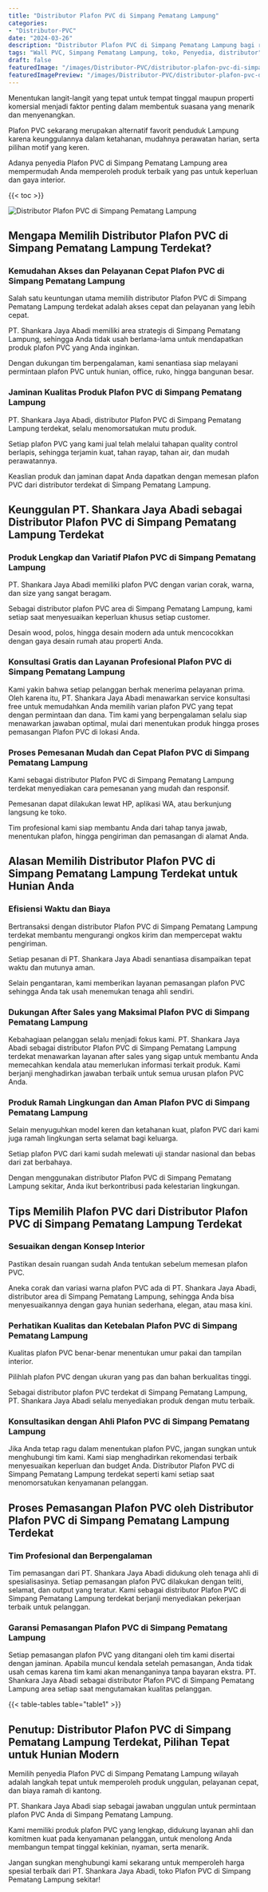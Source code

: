 ```yaml
---
title: "Distributor Plafon PVC di Simpang Pematang Lampung"
categories:
- "Distributor-PVC"
date: "2024-03-26"
description: "Distributor Plafon PVC di Simpang Pematang Lampung bagi rumah, perkantoran, serta toko. Produk terbaik, pilihan motif, pilihan warna menarik, beserta servis penempatan dikerjakan oleh tenaga ahli ahli dan kepastian resmi!|Jasa penjualan Plafon PVC di Simpang Pematang Lampung untuk kebutuhan tempat tinggal, perkantoran, atau gerai, dengan material unggulan dan penempatan oleh teknisi berpengalaman dan jaminan resmi.|Alternatif Plafon PVC di Simpang Pematang Lampung yang terbukti bagi hunian, kantor, dan ritel, bersama material unggulan dan pemasangan dikerjakan oleh teknisi profesional dan kepastian resmi.|Distribusi Plafon PVC di Simpang Pematang Lampung untuk hunian, perkantoran, serta ritel, beserta produk berkualitas dan penempatan dikerjakan oleh tenaga ahli ahli, disertai dengan kepastian resmi.}"
tags: "Wall PVC, Simpang Pematang Lampung, toko, Penyedia, distributor"
draft: false
featuredImage: "/images/Distributor-PVC/distributor-plafon-pvc-di-simpang-pematang-lampung.png"
featuredImagePreview: "/images/Distributor-PVC/distributor-plafon-pvc-di-simpang-pematang-lampung.png"
---
```


Menentukan langit-langit yang tepat untuk tempat tinggal maupun properti komersial menjadi faktor penting dalam membentuk suasana yang menarik dan menyenangkan.

Plafon PVC sekarang merupakan alternatif favorit penduduk Lampung karena keunggulannya dalam ketahanan, mudahnya perawatan harian, serta pilihan motif yang keren.

Adanya penyedia Plafon PVC di Simpang Pematang Lampung area mempermudah Anda memperoleh produk terbaik yang pas untuk keperluan dan gaya interior.

{{< toc >}}

![Distributor Plafon PVC di Simpang Pematang Lampung](/images/Distributor-PVC/Distributor-Plafon-PVC-di-Simpang-Pematang-Lampung.png)

## Mengapa Memilih Distributor Plafon PVC di Simpang Pematang Lampung Terdekat?

### Kemudahan Akses dan Pelayanan Cepat Plafon PVC di Simpang Pematang Lampung

Salah satu keuntungan utama memilih distributor Plafon PVC di Simpang Pematang Lampung terdekat adalah akses cepat dan pelayanan yang lebih cepat.

PT. Shankara Jaya Abadi memiliki area strategis di Simpang Pematang Lampung, sehingga Anda tidak usah berlama-lama untuk mendapatkan produk plafon PVC yang Anda inginkan.

Dengan dukungan tim berpengalaman, kami senantiasa siap melayani permintaan plafon PVC untuk hunian, office, ruko, hingga bangunan besar.

### Jaminan Kualitas Produk Plafon PVC di Simpang Pematang Lampung

PT. Shankara Jaya Abadi, distributor Plafon PVC di Simpang Pematang Lampung terdekat, selalu menomorsatukan mutu produk.

Setiap plafon PVC yang kami jual telah melalui tahapan quality control berlapis, sehingga terjamin kuat, tahan rayap, tahan air, dan mudah perawatannya.

Keaslian produk dan jaminan dapat Anda dapatkan dengan memesan plafon PVC dari distributor terdekat di Simpang Pematang Lampung.

## Keunggulan PT. Shankara Jaya Abadi sebagai Distributor Plafon PVC di Simpang Pematang Lampung Terdekat

### Produk Lengkap dan Variatif Plafon PVC di Simpang Pematang Lampung

PT. Shankara Jaya Abadi memiliki plafon PVC dengan varian corak, warna, dan size yang sangat beragam.

Sebagai distributor plafon PVC area di Simpang Pematang Lampung, kami setiap saat menyesuaikan keperluan khusus setiap customer.

Desain wood, polos, hingga desain modern ada untuk mencocokkan dengan gaya desain rumah atau properti Anda.

### Konsultasi Gratis dan Layanan Profesional Plafon PVC di Simpang Pematang Lampung

Kami yakin bahwa setiap pelanggan berhak menerima pelayanan prima. Oleh karena itu, PT. Shankara Jaya Abadi menawarkan service konsultasi free untuk memudahkan Anda memilih varian plafon PVC yang tepat dengan permintaan dan dana. Tim kami yang berpengalaman selalu siap menawarkan jawaban optimal, mulai dari menentukan produk hingga proses pemasangan Plafon PVC di lokasi Anda.

### Proses Pemesanan Mudah dan Cepat Plafon PVC di Simpang Pematang Lampung

Kami sebagai distributor Plafon PVC di Simpang Pematang Lampung terdekat menyediakan cara pemesanan yang mudah dan responsif.

Pemesanan dapat dilakukan lewat HP, aplikasi WA, atau berkunjung langsung ke toko.

Tim profesional kami siap membantu Anda dari tahap tanya jawab, menentukan plafon, hingga pengiriman dan pemasangan di alamat Anda.

## Alasan Memilih Distributor Plafon PVC di Simpang Pematang Lampung Terdekat untuk Hunian Anda

### Efisiensi Waktu dan Biaya

Bertransaksi dengan distributor Plafon PVC di Simpang Pematang Lampung terdekat membantu mengurangi ongkos kirim dan mempercepat waktu pengiriman.

Setiap pesanan di PT. Shankara Jaya Abadi senantiasa disampaikan tepat waktu dan mutunya aman.

Selain pengantaran, kami memberikan layanan pemasangan plafon PVC sehingga Anda tak usah menemukan tenaga ahli sendiri.

### Dukungan After Sales yang Maksimal Plafon PVC di Simpang Pematang Lampung

Kebahagiaan pelanggan selalu menjadi fokus kami. PT. Shankara Jaya Abadi sebagai distributor Plafon PVC di Simpang Pematang Lampung terdekat menawarkan layanan after sales yang sigap untuk membantu Anda memecahkan kendala atau memerlukan informasi terkait produk. Kami berjanji menghadirkan jawaban terbaik untuk semua urusan plafon PVC Anda.

### Produk Ramah Lingkungan dan Aman Plafon PVC di Simpang Pematang Lampung

Selain menyuguhkan model keren dan ketahanan kuat, plafon PVC dari kami juga ramah lingkungan serta selamat bagi keluarga.

Setiap plafon PVC dari kami sudah melewati uji standar nasional dan bebas dari zat berbahaya.

Dengan menggunakan distributor Plafon PVC di Simpang Pematang Lampung sekitar, Anda ikut berkontribusi pada kelestarian lingkungan.

## Tips Memilih Plafon PVC dari Distributor Plafon PVC di Simpang Pematang Lampung Terdekat

### Sesuaikan dengan Konsep Interior

Pastikan desain ruangan sudah Anda tentukan sebelum memesan plafon PVC.

Aneka corak dan variasi warna plafon PVC ada di PT. Shankara Jaya Abadi, distributor area di Simpang Pematang Lampung, sehingga Anda bisa menyesuaikannya dengan gaya hunian sederhana, elegan, atau masa kini.

### Perhatikan Kualitas dan Ketebalan Plafon PVC di Simpang Pematang Lampung

Kualitas plafon PVC benar-benar menentukan umur pakai dan tampilan interior.

Pilihlah plafon PVC dengan ukuran yang pas dan bahan berkualitas tinggi.

Sebagai distributor plafon PVC terdekat di Simpang Pematang Lampung, PT. Shankara Jaya Abadi selalu menyediakan produk dengan mutu terbaik.

### Konsultasikan dengan Ahli Plafon PVC di Simpang Pematang Lampung

Jika Anda tetap ragu dalam menentukan plafon PVC, jangan sungkan untuk menghubungi tim kami. Kami siap menghadirkan rekomendasi terbaik menyesuaikan keperluan dan budget Anda. Distributor Plafon PVC di Simpang Pematang Lampung terdekat seperti kami setiap saat menomorsatukan kenyamanan pelanggan.

## Proses Pemasangan Plafon PVC oleh Distributor Plafon PVC di Simpang Pematang Lampung Terdekat

### Tim Profesional dan Berpengalaman

Tim pemasangan dari PT. Shankara Jaya Abadi didukung oleh tenaga ahli di spesialisasinya. Setiap pemasangan plafon PVC dilakukan dengan teliti, selamat, dan output yang teratur. Kami sebagai distributor Plafon PVC di Simpang Pematang Lampung terdekat berjanji menyediakan pekerjaan terbaik untuk pelanggan.

### Garansi Pemasangan Plafon PVC di Simpang Pematang Lampung

Setiap pemasangan plafon PVC yang ditangani oleh tim kami disertai dengan jaminan. Apabila muncul kendala setelah pemasangan, Anda tidak usah cemas karena tim kami akan menanganinya tanpa bayaran ekstra. PT. Shankara Jaya Abadi sebagai distributor Plafon PVC di Simpang Pematang Lampung area setiap saat mengutamakan kualitas pelanggan.

{{< table-tables table="table1" >}}

## Penutup: Distributor Plafon PVC di Simpang Pematang Lampung Terdekat, Pilihan Tepat untuk Hunian Modern

Memilih penyedia Plafon PVC di Simpang Pematang Lampung wilayah adalah langkah tepat untuk memperoleh produk unggulan, pelayanan cepat, dan biaya ramah di kantong.

PT. Shankara Jaya Abadi siap sebagai jawaban unggulan untuk permintaan plafon PVC Anda di Simpang Pematang Lampung.

Kami memiliki produk plafon PVC yang lengkap, didukung layanan ahli dan komitmen kuat pada kenyamanan pelanggan, untuk menolong Anda membangun tempat tinggal kekinian, nyaman, serta menarik.

Jangan sungkan menghubungi kami sekarang untuk memperoleh harga spesial terbaik dari PT. Shankara Jaya Abadi, toko Plafon PVC di Simpang Pematang Lampung sekitar!
